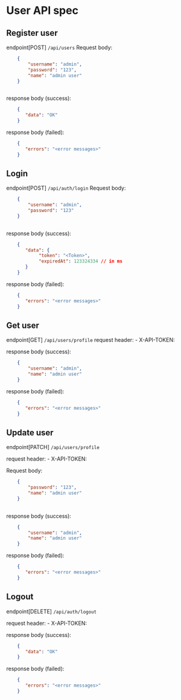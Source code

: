 # User API spec

## Register user

endpoint[POST] `/api/users`
Request body:
```json
    {
        "username": "admin",
        "password": "123",
        "name": "admin user"
    }
    
```

response body (success):
```json
    {
       "data": "OK"
    }
```

response body (failed):
```json
    {
       "errors": "<error messages>"
    }
```

## Login 
endpoint[POST] `/api/auth/login`
Request body:
```json
    {
        "username": "admin",
        "password": "123"
    }
    
```

response body (success):
```json
    {
       "data": {
            "token": "<Token>",
            "expiredAt": 123324334 // in ms
       }
    }
```

response body (failed):
```json
    {
       "errors": "<error messages>"
    }
```
## Get user

endpoint[GET] `/api/users/profile`
request header:
    - X-API-TOKEN: <Token>

response body (success):
```json
    {
        "username": "admin",
        "name": "admin user"
    }
```

response body (failed):
```json
    {
       "errors": "<error messages>"
    }
```


## Update user
endpoint[PATCH] `/api/users/profile`

request header:
    - X-API-TOKEN: <Token>

Request body:
```json
    {
        "password": "123",
        "name": "admin user"
    }
    
```

response body (success):
```json
    {
        "username": "admin",
        "name": "admin user"
    }
```

response body (failed):
```json
    {
       "errors": "<error messages>"
    }
```


## Logout

endpoint[DELETE] `/api/auth/logout`

request header:
    - X-API-TOKEN: <Token>


response body (success):
```json
    {
       "data": "OK"
    }
```

response body (failed):
```json
    {
       "errors": "<error messages>"
    }
```